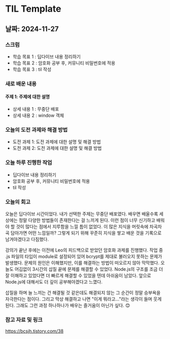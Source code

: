 # TIL Template

## 날짜: 2024-11-27

### 스크럼
- 학습 목표 1 : 딥다이브 내용 정리하기
- 학습 목표 2 : 암호화 공부 후, 커뮤니티 비밀번호에 적용
- 학습 목표 3 : til 작성

### 새로 배운 내용
#### 주제 1: 주제에 대한 설명
- 상세 내용 1 : 무중단 배포
- 상세 내용 2 : window 객체

### 오늘의 도전 과제와 해결 방법
- 도전 과제 1: 도전 과제에 대한 설명 및 해결 방법
- 도전 과제 2: 도전 과제에 대한 설명 및 해결 방법

### 오늘 하루 진행한 작업
- 딥다이브 내용 정리하기
- 암호화 공부 후, 커뮤니티 비밀번호에 적용
- til 작성

### 오늘의 회고
오늘은 딥다이브 시간이었다. 내가 선택한 주제는 무중단 배포였다. 배우면 배울수록 세상에는 정말 다양한 방법들이 존재한다는 걸 느끼게 된다. 이런 점이 너무 신기하고 배워야 할 것이 많다는 점에서 지루함을 느낄 틈이 없었다. 이 많은 지식을 머릿속에 차곡차곡 담아가면 어떤 느낌일까? 그렇게 되기 위해 꾸준히 지식을 쌓고 배운 것을 기록으로 남겨야겠다고 다짐했다.

강의가 끝난 후에는 이전에 Leo의 피드백으로 받았던 암호화 과제를 진행했다. 작업 중 .js 파일의 타입이 module로 설정되어 있어 bcrypt를 제대로 불러오지 못하는 문제가 발생했다. 문제의 원인은 이해했지만, 이를 해결하는 방법이 떠오르지 않아 막막했다. 오늘도 어김없이 3시간의 삽질 끝에 문제를 해결할 수 있었다. Node.js의 구조를 조금 더 잘 이해하고 있었다면 더 빠르게 해결할 수 있었을 텐데 아쉬움이 남았다. 앞으로 Node.js에 대해서도 더 깊이 공부해야겠다고 느꼈다.

삽질을 하며 늘 느끼는 건 해결될 것 같은데도 해결되지 않는 그 순간이 정말 승부욕을 자극한다는 점이다. 그리고 막상 해결하고 나면 "이게 뭐라고..."라는 생각이 들며 웃게 된다. 그래도 그런 과정 하나하나가 배우는 즐거움이 아닌가 싶다. 😊

### 참고 자료 및 링크
https://bcsjh.tistory.com/38